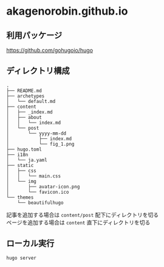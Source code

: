 # akagenorobin.github.io

## 利用パッケージ

https://github.com/gohugoio/hugo

## ディレクトリ構成

```
.
├── README.md
├── archetypes
│   └── default.md
├── content
│   ├── _index.md
│   ├── about
│   │   └── index.md
│   └── post
│       └── yyyy-mm-dd
│           ├── index.md
│           └── fig_1.png
├── hugo.toml
├── i18n
│   └── ja.yaml
├── static
│   ├── css
│   │   └── main.css
│   └── img
│       ├── avatar-icon.png
│       └── favicon.ico
└── themes
    └── beautifulhugo
```

記事を追加する場合は `content/post` 配下にディレクトリを切る  
ページを追加する場合は `content` 直下にディレクトリを切る

## ローカル実行

```
hugo server
```

